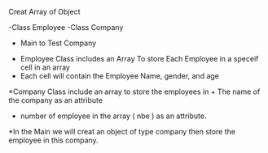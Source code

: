 Creat Array of Object

-Class Employee
-Class Company
- Main to Test Company

* Employee Class includes an Array To store Each Employee in a speceif cell in an array
* Each cell will contain the Employee Name, gender, and age

*Company Class include an array to store the employees in + The name of the company as an attribute 
  + number of employee in the array ( nbe ) as an attribute.

*In the Main we will creat an object of type company then store the employee in this company.

